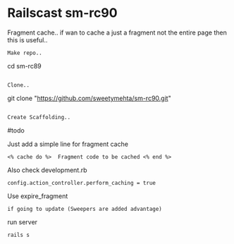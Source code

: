 Railscast sm-rc90
==================

Fragment cache..
if wan to cache a just a fragment not the entire page then this is useful..
```
Make repo..
```
cd sm-rc89
```

Clone..
```
git clone "https://github.com/sweetymehta/sm-rc90.git"
```

Create Scaffolding..
```
#todo

Just add a simple line for fragment cache
```
<% cache do %>  Fragment code to be cached <% end %>
```
Also check development.rb
```
config.action_controller.perform_caching = true
```
Use expire_fragment
```
if going to update (Sweepers are added advantage)
```
run server
```
rails s
```

